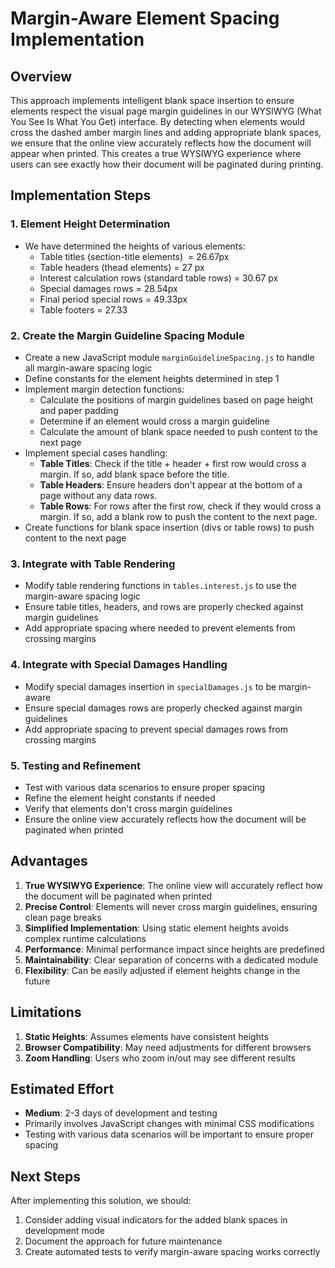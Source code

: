 # Margin-Aware Element Spacing Implementation

## Overview

This approach implements intelligent blank space insertion to ensure elements respect the visual page margin guidelines in our WYSIWYG (What You See Is What You Get) interface. By detecting when elements would cross the dashed amber margin lines and adding appropriate blank spaces, we ensure that the online view accurately reflects how the document will appear when printed. This creates a true WYSIWYG experience where users can see exactly how their document will be paginated during printing.

## Implementation Steps

### 1\. Element Height Determination

*   We have determined the heights of various elements:
    *   Table titles (section-title elements)  = 26.67px
    *   Table headers (thead elements) = 27 px
    *   Interest calculation rows (standard table rows) = 30.67 px
    *   Special damages rows = 28.54px
    *   Final period special rows = 49.33px
    *   Table footers = 27.33

### 2\. Create the Margin Guideline Spacing Module

*   Create a new JavaScript module `marginGuidelineSpacing.js` to handle all margin-aware spacing logic
*   Define constants for the element heights determined in step 1
*   Implement margin detection functions:
    *   Calculate the positions of margin guidelines based on page height and paper padding
    *   Determine if an element would cross a margin guideline
    *   Calculate the amount of blank space needed to push content to the next page
*   Implement special cases handling:
    *   **Table Titles**: Check if the title + header + first row would cross a margin. If so, add blank space before the title.
    *   **Table Headers**: Ensure headers don't appear at the bottom of a page without any data rows.
    *   **Table Rows**: For rows after the first row, check if they would cross a margin. If so, add a blank row to push the content to the next page.
*   Create functions for blank space insertion (divs or table rows) to push content to the next page

### 3\. Integrate with Table Rendering

*   Modify table rendering functions in `tables.interest.js` to use the margin-aware spacing logic
*   Ensure table titles, headers, and rows are properly checked against margin guidelines
*   Add appropriate spacing where needed to prevent elements from crossing margins

### 4\. Integrate with Special Damages Handling

*   Modify special damages insertion in `specialDamages.js` to be margin-aware
*   Ensure special damages rows are properly checked against margin guidelines
*   Add appropriate spacing to prevent special damages rows from crossing margins

### 5\. Testing and Refinement

*   Test with various data scenarios to ensure proper spacing
*   Refine the element height constants if needed
*   Verify that elements don't cross margin guidelines
*   Ensure the online view accurately reflects how the document will be paginated when printed

## Advantages

1.  **True WYSIWYG Experience**: The online view will accurately reflect how the document will be paginated when printed
2.  **Precise Control**: Elements will never cross margin guidelines, ensuring clean page breaks
3.  **Simplified Implementation**: Using static element heights avoids complex runtime calculations
4.  **Performance**: Minimal performance impact since heights are predefined
5.  **Maintainability**: Clear separation of concerns with a dedicated module
6.  **Flexibility**: Can be easily adjusted if element heights change in the future

## Limitations

1.  **Static Heights**: Assumes elements have consistent heights
2.  **Browser Compatibility**: May need adjustments for different browsers
3.  **Zoom Handling**: Users who zoom in/out may see different results

## Estimated Effort

*   **Medium**: 2-3 days of development and testing
*   Primarily involves JavaScript changes with minimal CSS modifications
*   Testing with various data scenarios will be important to ensure proper spacing

## Next Steps

After implementing this solution, we should:

1.  Consider adding visual indicators for the added blank spaces in development mode
2.  Document the approach for future maintenance
3.  Create automated tests to verify margin-aware spacing works correctly